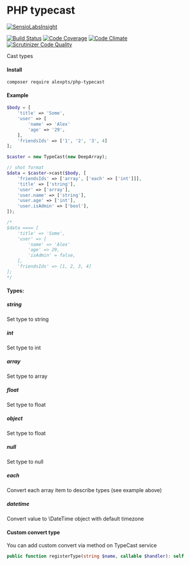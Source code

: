 # PHP typecast

[![SensioLabsInsight](https://insight.sensiolabs.com/projects/de0407d9-12fe-4d3d-a688-9b29b10a0e46/big.png)](https://insight.sensiolabs.com/projects/de0407d9-12fe-4d3d-a688-9b29b10a0e46)

[![Build Status](https://travis-ci.org/alexpts/php-typecast.svg?branch=master)](https://travis-ci.org/alexpts/php-typecast)
[![Code Coverage](https://scrutinizer-ci.com/g/alexpts/php-typecast/badges/coverage.png?b=master)](https://scrutinizer-ci.com/g/alexpts/php-typecast/?branch=master)
[![Code Climate](https://codeclimate.com/github/alexpts/php-typecast/badges/gpa.svg)](https://codeclimate.com/github/alexpts/php-typecast)
[![Scrutinizer Code Quality](https://scrutinizer-ci.com/g/alexpts/php-typecast/badges/quality-score.png?b=master)](https://scrutinizer-ci.com/g/alexpts/php-typecast/?branch=master)

Cast types

#### Install
`composer require alexpts/php-typecast`

#### Example

```php
$body = [
    'title' => 'Some',
    'user' => [
        'name' => 'Alex'
        'age' => '29',
    ],
    'friendsIds' => ['1', '2', '3', 4]
];

$caster = new TypeCast(new DeepArray);

// shot format
$data = $caster->cast($body, [
    'friendsIds' => ['array', ['each' => ['int']]],
    'title' => ['string'],
    'user' => ['array'],
    'user.name' => ['string'],
    'user.age' => ['int'],
    'user.isAdmin' => ['bool'],
]);

/*
$data ==== [
    'title' => 'Some',
    'user' => [
        'name' => 'Alex'
        'age' => 29,
        'isAdmin' = false,
    ],
    'friendsIds' => [1, 2, 3, 4]
];
*/
```


#### Types:

##### string
Set type to string

##### int
Set type to int

##### array
Set type to array

##### float
Set type to float

##### object
Set type to float

##### null
Set type to null

##### each
Convert each array item to describe types (see example above)

##### datetime
Convert value to \DateTime object with default timezone

#### Custom convert type
You can add custom convert via method on TypeCast service

```php
public function registerType(string $name, callable $handler): self
```
